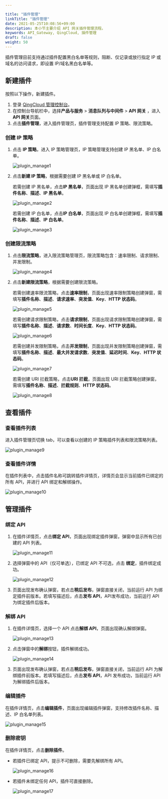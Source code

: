 ```yaml
---

title: "插件管理"
linkTitle: "插件管理"
date: 2021-05-25T10:08:56+09:00
description: 本小节主要介绍 API 网关插件管理流程。 
keywords: API_Gateway, QingCloud, 插件管理
draft: false
weight: 50
---
```


插件管理目前支持通过插件配置黑白名单等规则，阻断、仅记录或放行指定 IP 或域名的访问请求，即设置 IP/域名黑白名单等。

## 新建插件

按照以下操作，新建插件。

1. 登录 [QingCloud 管理控制台](https://console.qingcloud.com/login)。
2. 在控制台导航栏中，选择**产品与服务** > **消息队列与中间件** > **API 网关** ，进入**API 网关**页面。
3. 点击**插件管理**，进入插件管理页，插件管理支持配置 IP 策略、限流策略。

### 创建 IP 策略

1. 点击 **IP 策略**，进入 IP 策略管理页，IP 策略管理支持创建 IP 黑名单、IP 白名单。

   ![plugin_manage1](../_images/plugin_manage1.png)

2. 点击**新建 IP 策略**，根据需要创建 IP 黑名单或 IP 白名单。

   若需创建 IP 黑名单，点击**IP 黑名单**，页面出现 IP 黑名单创建弹框，需填写**插件名称**、**描述**、**IP 黑名单**。

   ![plugin_manage2](../_images/plugin_manage2.png)

   若需创建 IP 白名单，点击**IP 白名单**，页面出现 IP 白名单创建弹框，需填写**插件名称**、**描述**、**IP 白名单**。

   ![plugin_manage3](../_images/plugin_manage3.png)

### 创建限流策略

1. 点击**限流策略**，进入限流策略管理页，限流策略包含：速率限制、请求限制、并发限制。

   ![plugin_manage4](../_images/plugin_manage4.png)

2. 点击**新建限流策略**，根据需要创建限流策略。

   若需创建速率限流策略，点击**速率限制**，页面出现速率限制策略创建弹窗，需填写**插件名称**、**描述**、**请求速率**、**突发值**、**Key**、**HTTP 状态码**。

   ![plugin_manage5](../_images/plugin_manage5.png)

   若需创建请求限制策略，点击**请求限制**，页面出现请求限制策略创建弹窗，需填写**插件名称**、**描述**、**请求数**、**时间长度**、**Key**、**HTTP 状态码**。

   ![plugin_manage6](../_images/plugin_manage6.png)

   若需创建并发限制策略，点击**并发限制**，页面出现并发限制策略创建弹窗，需填写**插件名称**、**描述**、**最大并发请求数**、**突发值**、**延迟时间**、**Key**、**HTTP 状态码**。

   ![plugin_manage7](../_images/plugin_manage7.png)

   若需创建 URI 拦截策略，点击**URI 拦截**，页面出现 URI 拦截策略创建弹窗，需填写**插件名称**、**描述**、**拦截规则**、**HTTP 状态码**。

   ![plugin_manage8](../_images/plugin_manage8.png)

## 查看插件

### 查看插件列表

进入插件管理页切换 tab，可以查看以创建的 IP 策略插件列表和限流策略列表。

![plugin_manage9](../_images/plugin_manage9.png)

### 查看插件详情

在插件列表中，点击插件名称可跳转插件详情页，详情页会显示当前插件已绑定的所有 API，并进行 API 绑定和解绑操作。

![plugin_manage10](../_images/plugin_manage10.png)

## 管理插件

### 绑定 API 

1. 在插件详情页，点击**绑定 API**，页面出现绑定插件弹窗，弹窗中显示所有已创建的 API 列表。

   ![plugin_manage11](../_images/plugin_manage11.png)

2. 选择弹窗中的 API（仅可单选），已绑定 API 不可选，点击 **绑定**，插件绑定成功。

   ![plugin_manage12](../_images/plugin_manage12.png)

3. 页面出现发布确认弹窗，若点击**稍后发布**，弹窗直接关闭，当前运行 API 为绑定插件前版本。若填写描述后，点击**发布 API**，API发布成功，当前运行 API 为绑定插件后版本。

### 解绑 API 

1. 在插件详情页，选择一个 API 点击**解绑 API**，页面出现确认解绑弹窗。

   ![plugin_manage13](../_images/plugin_manage13.png)

2. 点击弹窗中的**解绑**按钮，插件解绑成功。

   ![plugin_manage14](../_images/plugin_manage14.png)

3. 页面出现发布确认弹窗，若点击**稍后发布**，弹窗直接关闭，当前运行 API 为解绑插件前版本。若填写描述后，点击**发布 API**，API 发布成功，当前运行 API 为解绑插件后版本。

### 编辑插件

在插件详情页，点击**编辑插件**，页面出现编辑插件弹窗，支持修改插件名称、描述、IP 白名单列表。

![plugin_manage15](../_images/plugin_manage15.png)

### 删除密钥

在插件详情页，点击**删除插件**。

- 若插件已绑定 API，提示不可删除，需要先解绑所有 API。

  ![plugin_manage16](../_images/plugin_manage16.png)

- 若插件未绑定任何 API，插件可直接删除。

  ![plugin_manage17](../_images/plugin_manage17.png)

